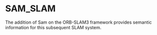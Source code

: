 # SAM_SLAM
The addition of Sam on the ORB-SLAM3 framework provides semantic information for this subsequent SLAM system.
